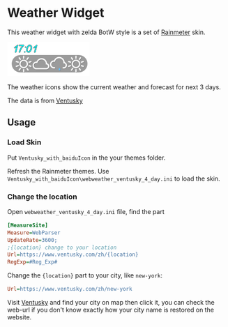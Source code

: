 # Weather Widget
This weather widget with zelda BotW style is a set of [Rainmeter](https://docs.rainmeter.net/) skin. <br/>

![Thumbnail](https://github.com/ZhangTe/rainmeter-weather-zelda-style/blob/main/Asset/screenshot1.png)
<br/>

The weather icons show the current weather and forecast for next 3 days.<br/>

The data is from [Ventusky](https://www.ventusky.com/)

## Usage

### Load Skin
Put `Ventusky_with_baiduIcon` in the your themes folder. <br/>

Refresh the Rainmeter themes. Use `Ventusky_with_baiduIcon\webweather_ventusky_4_day.ini` to load the skin.

### Change the location

Open `webweather_ventusky_4_day.ini` file, find the part
```ini
[MeasureSite]
Measure=WebParser
UpdateRate=3600;
;{location} change to your location
Url=https://www.ventusky.com/zh/{location}
RegExp=#Reg_Exp#
```
Change the `{location}` part to your city, like `new-york`:

```ini
Url=https://www.ventusky.com/zh/new-york
```

Visit [Ventusky](https://www.ventusky.com/) and find your city on map then click it, you can check the web-url if you don't know exactly how your city name is restored on the website.